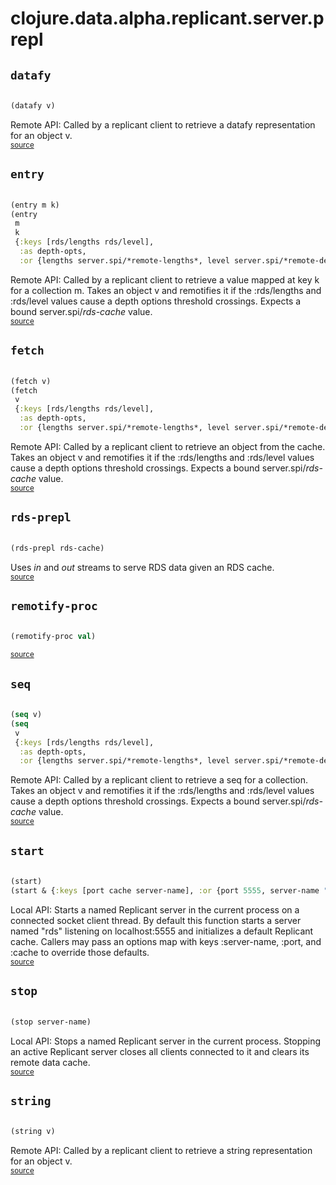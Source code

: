 # clojure.data.alpha.replicant.server.prepl 





## `datafy`
``` clojure

(datafy v)
```


Remote API: Called by a replicant client to retrieve a datafy representation for an object v.
<br><sub>[source](src/clojure/data/alpha/replicant/server/prepl.clj#L147-L150)</sub>
## `entry`
``` clojure

(entry m k)
(entry
 m
 k
 {:keys [rds/lengths rds/level],
  :as depth-opts,
  :or {lengths server.spi/*remote-lengths*, level server.spi/*remote-depth*}})
```


Remote API: Called by a replicant client to retrieve a value mapped at key k for a collection m. Takes an
  object v and remotifies it if the :rds/lengths and :rds/level values cause a
  depth options threshold crossings. Expects a bound server.spi/*rds-cache* value.
<br><sub>[source](src/clojure/data/alpha/replicant/server/prepl.clj#L119-L138)</sub>
## `fetch`
``` clojure

(fetch v)
(fetch
 v
 {:keys [rds/lengths rds/level],
  :as depth-opts,
  :or {lengths server.spi/*remote-lengths*, level server.spi/*remote-depth*}})
```


Remote API: Called by a replicant client to retrieve an object from the cache. Takes an
  object v and remotifies it if the :rds/lengths and :rds/level values cause a
  depth options threshold crossings. Expects a bound server.spi/*rds-cache* value.
<br><sub>[source](src/clojure/data/alpha/replicant/server/prepl.clj#L88-L103)</sub>
## `rds-prepl`
``` clojure

(rds-prepl rds-cache)
```


Uses *in* and *out* streams to serve RDS data given an RDS cache.
<br><sub>[source](src/clojure/data/alpha/replicant/server/prepl.clj#L53-L58)</sub>
## `remotify-proc`
``` clojure

(remotify-proc val)
```

<sub>[source](src/clojure/data/alpha/replicant/server/prepl.clj#L31-L34)</sub>
## `seq`
``` clojure

(seq v)
(seq
 v
 {:keys [rds/lengths rds/level],
  :as depth-opts,
  :or {lengths server.spi/*remote-lengths*, level server.spi/*remote-depth*}})
```


Remote API: Called by a replicant client to retrieve a seq for a collection. Takes an
  object v and remotifies it if the :rds/lengths and :rds/level values cause a
  depth options threshold crossings. Expects a bound server.spi/*rds-cache* value.
<br><sub>[source](src/clojure/data/alpha/replicant/server/prepl.clj#L105-L117)</sub>
## `start`
``` clojure

(start)
(start & {:keys [port cache server-name], :or {port 5555, server-name "rds"}})
```


Local API: Starts a named Replicant server in the current process on a connected socket client thread.
  By default this function starts a server named "rds" listening on localhost:5555 and initializes a
  default Replicant cache. Callers may pass an options map with keys :server-name, :port, and :cache to
  override those defaults.
<br><sub>[source](src/clojure/data/alpha/replicant/server/prepl.clj#L60-L75)</sub>
## `stop`
``` clojure

(stop server-name)
```


Local API: Stops a named Replicant server in the current process. Stopping an active Replicant server
  closes all clients connected to it and clears its remote data cache.
<br><sub>[source](src/clojure/data/alpha/replicant/server/prepl.clj#L77-L81)</sub>
## `string`
``` clojure

(string v)
```


Remote API: Called by a replicant client to retrieve a string representation for an object v.
<br><sub>[source](src/clojure/data/alpha/replicant/server/prepl.clj#L142-L145)</sub>

